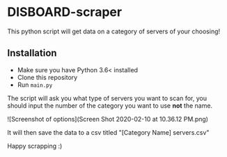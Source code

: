 # DISBOARD-scraper
This python script will get data on a category of servers of your choosing!

## Installation
 - Make sure you have Python 3.6< installed
 - Clone this repository
 - Run `main.py`
 
 The script will ask you what type of servers you want to scan for, you should input the number of the category you want to use **not** the name.

![Screenshot of options](Screen Shot 2020-02-10 at 10.36.12 PM.png)

It will then save the data to a csv titled "[Category Name] servers.csv"


Happy scrapping :)

